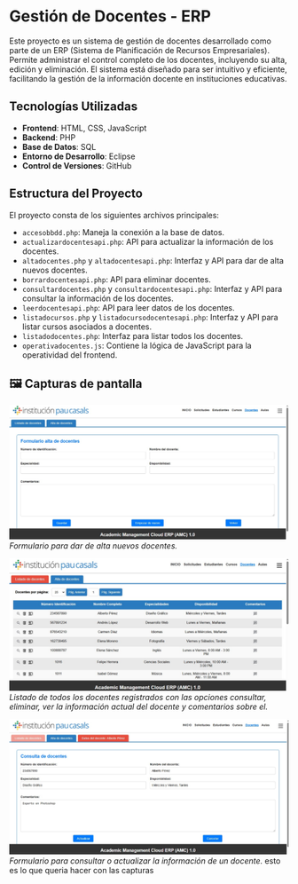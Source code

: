 # Gestión de Docentes - ERP

Este proyecto es un sistema de gestión de docentes desarrollado como parte de un ERP (Sistema de Planificación de Recursos Empresariales). Permite administrar el control completo de los docentes, incluyendo su alta, edición y eliminación. El sistema está diseñado para ser intuitivo y eficiente, facilitando la gestión de la información docente en instituciones educativas.

## Tecnologías Utilizadas

- **Frontend**: HTML, CSS, JavaScript
- **Backend**: PHP
- **Base de Datos**: SQL
- **Entorno de Desarrollo**: Eclipse
- **Control de Versiones**: GitHub

## Estructura del Proyecto

El proyecto consta de los siguientes archivos principales:

- `accesobbdd.php`: Maneja la conexión a la base de datos.
- `actualizardocentesapi.php`: API para actualizar la información de los docentes.
- `altadocentes.php` y `altadocentesapi.php`: Interfaz y API para dar de alta nuevos docentes.
- `borrardocentesapi.php`: API para eliminar docentes.
- `consultardocentes.php` y `consultardocentesapi.php`: Interfaz y API para consultar la información de los docentes.
- `leerdocentesapi.php`: API para leer datos de los docentes.
- `listadocursos.php` y `listadocursodocentesapi.php`: Interfaz y API para listar cursos asociados a docentes.
- `listadodocentes.php`: Interfaz para listar todos los docentes.
- `operativadocentes.js`: Contiene la lógica de JavaScript para la operatividad del frontend.

## 🖼 Capturas de pantalla

![Formulario de alta de docentes](capturas/formulario.jpg)  
*Formulario para dar de alta nuevos docentes.*

![Listado de docentes](capturas/docentes1.jpg)  
*Listado de todos los docentes registrados con las opciones consultar, eliminar, ver la información actual del docente y comentarios sobre el.*

![Consulta de docentes](capturas/consultas.jpg)  
*Formulario para consultar o actualizar la información de un docente.*
esto es lo que queria hacer con las capturas
